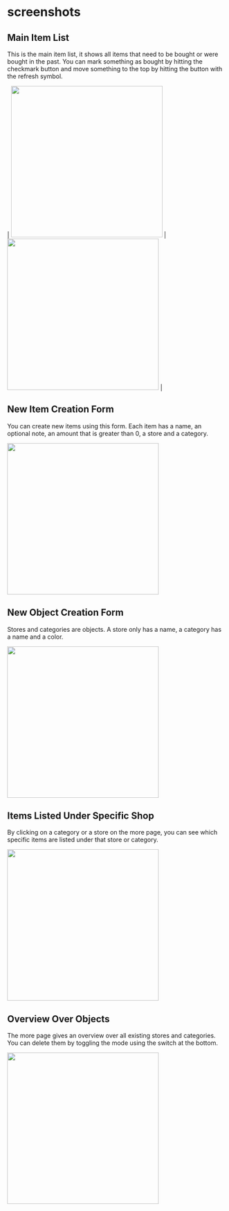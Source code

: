 # screenshots

## Main Item List

This is the main item list, it shows all items that need to be bought or were bought in the past.
You can mark something as bought by hitting the checkmark button
and move something to the top by hitting the button with the refresh symbol.

| <img src="https://raw.githubusercontent.com/c-jaenicke/einkaufsliste-svelte/main/images/item-list.png" width="350"> | 
<img src="https://raw.githubusercontent.com/c-jaenicke/einkaufsliste-svelte/main/images/item-list-darkmode.png" width="350"> |

## New Item Creation Form

You can create new items using this form.
Each item has a name, an optional note, an amount that is greater than 0, a store and a category.

<img src="https://github.com/c-jaenicke/einkaufsliste-svelte/blob/main/images/new-item.png?raw=true" width="350">

## New Object Creation Form

Stores and categories are objects.
A store only has a name, a category has a name and a color.

<img src="https://github.com/c-jaenicke/einkaufsliste-svelte/blob/main/images/new-object.png?raw=true" width="350">

## Items Listed Under Specific Shop

By clicking on a category or a store on the more page, 
you can see which specific items are listed under that store or category.

<img src="https://github.com/c-jaenicke/einkaufsliste-svelte/blob/main/images/per-shop-list.png?raw=true" width="350">

## Overview Over Objects

The more page gives an overview over all existing stores and categories.
You can delete them by toggling the mode using the switch at the bottom.

<img src="https://github.com/c-jaenicke/einkaufsliste-svelte/blob/main/images/more-list.png?raw=true" width="350">
